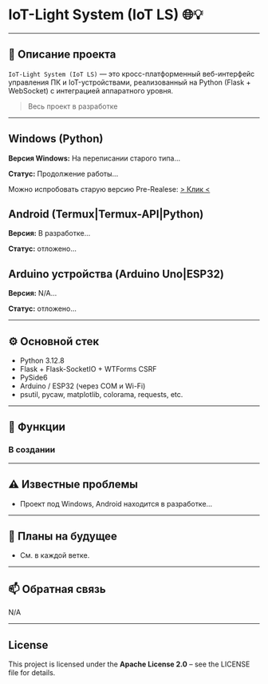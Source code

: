# IoT-Light System (IoT LS) 🌐💡

---

## 🧠 Описание проекта

`IoT-Light System (IoT LS)` — это кросс-платформенный веб-интерфейс управления ПК и IoT-устройствами, реализованный на Python (Flask + WebSocket) с интеграцией аппаратного уровня.

> Весь проект в разработке

---

## Windows (Python)

**Версия Windows:** На переписании старого типа...

**Статус:** Продолжение работы...

Можно испробовать старую версию Pre-Realese: [> Клик <](https://github.com/FireTIA/IoT_Light_System/tree/IoT_Server_Windows_DEV)

## Android (Termux|Termux-API|Python)

**Версия:** В разработке...

**Статус:** отложено...

## Arduino устройства (Arduino Uno|ESP32)

**Версия:** N/A...

**Статус:** отложено...

---

## ⚙️ Основной стек

- Python 3.12.8
- Flask + Flask-SocketIO + WTForms CSRF
- PySide6
- Arduino / ESP32 (через COM и Wi-Fi)
- psutil, pycaw, matplotlib, colorama, requests, etc.

---

## 🔧 Функции

### В создании

---

## ⚠️ Известные проблемы

- Проект под Windows, Android находится в разработке...  

---

## 🔮 Планы на будущее

- См. в каждой ветке.

---

## 📫 Обратная связь

N/A

---

## License
This project is licensed under the **Apache License 2.0** – see the LICENSE file for details.


